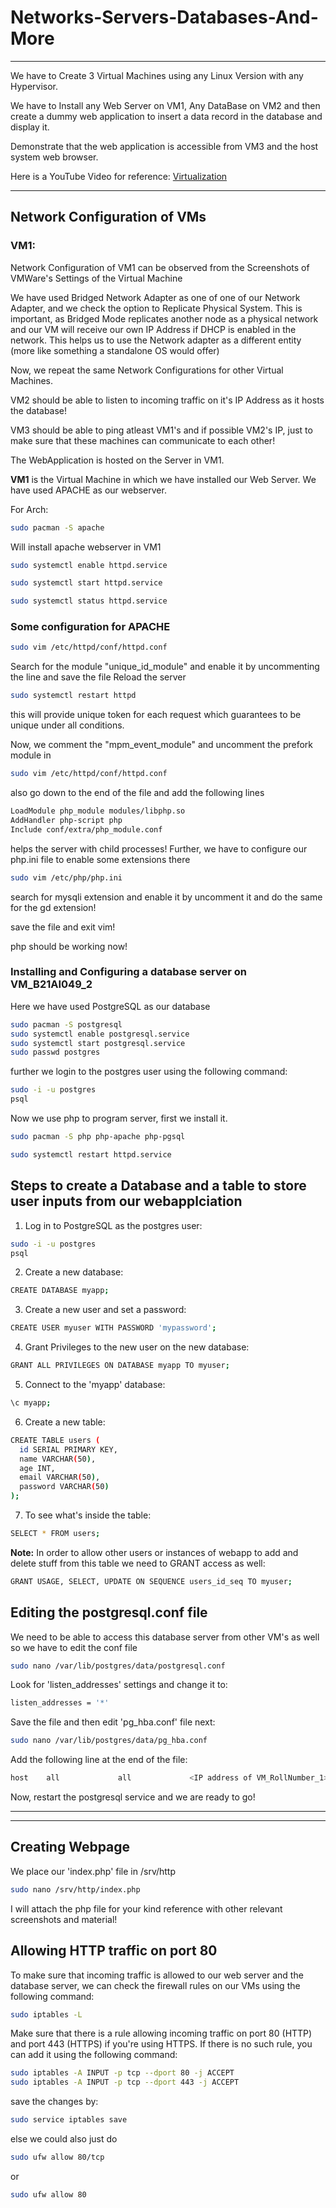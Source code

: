 
# Networks-Servers-Databases-And-More

***

We have to Create 3 Virtual Machines using any Linux Version with any Hypervisor.

We have to Install any Web Server on VM1, Any DataBase on VM2 and then create a dummy web application to insert a data record in the database and display it.

Demonstrate that the web application is accessible from VM3 and the host system web browser.

Here is a YouTube Video for reference: [Virtualization](https://youtu.be/p3O1ZkDj-kw)
***

## Network Configuration of VMs

### VM1:
Network Configuration of VM1 can be observed from the Screenshots of VMWare's Settings of the Virtual Machine

We have used Bridged Network Adapter as one of one of our Network Adapter, and we check the option to Replicate Physical System.
This is important, as Bridged Mode replicates another node as a physical network and our VM will receive our own IP Address if DHCP is enabled in the network. This helps us to use the Network adapter as a different entity (more like something a standalone OS would offer)

Now, we repeat the same Network Configurations for other Virtual Machines.

VM2 should be able to listen to incoming traffic on it's IP Address as it hosts the database!

VM3 should be able to ping atleast VM1's and if possible VM2's IP, just to make sure that these machines can communicate to each other!

The WebApplication is hosted on the Server in VM1.


**VM1** is the Virtual Machine in which we have installed our Web Server.
We have used APACHE as our webserver.

For Arch:
```bash
sudo pacman -S apache
```
Will install apache webserver in VM1

```bash
sudo systemctl enable httpd.service

sudo systemctl start httpd.service

sudo systemctl status httpd.service
```

### Some configuration for APACHE
```bash
sudo vim /etc/httpd/conf/httpd.conf
```
Search for the module "unique_id_module" and enable it by uncommenting the line and save the file
Reload the server
```bash
sudo systemctl restart httpd
```
this will provide unique token for each request which guarantees to be unique under all conditions.

Now, we comment the "mpm_event_module" and uncomment the prefork module in
```bash
sudo vim /etc/httpd/conf/httpd.conf
```

also go down to the end of the file and add the following lines
```bash
LoadModule php_module modules/libphp.so
AddHandler php-script php
Include conf/extra/php_module.conf
```
helps the server with child processes!
Further, we have to configure our php.ini file to enable some extensions there

```bash
sudo vim /etc/php/php.ini
```
search for mysqli extension and enable it by uncomment it and do the same for the gd extension!

save the file and exit vim!

php should be working now!
### Installing and Configuring a database server on VM_B21AI049_2

Here we have used PostgreSQL as our database
```bash
sudo pacman -S postgresql
sudo systemctl enable postgresql.service
sudo systemctl start postgresql.service
sudo passwd postgres
```



further we login to the postgres user using the following command:

```bash
sudo -i -u postgres
psql
```

Now we use php to program server, first we install it.

```bash
sudo pacman -S php php-apache php-pgsql
```
```bash
sudo systemctl restart httpd.service
```


## Steps to create a Database and a table to store user inputs from our webapplciation



1. Log in to PostgreSQL as the postgres user:
```bash
sudo -i -u postgres
psql
```


2. Create a new database:
```bash
CREATE DATABASE myapp;
```

3. Create a new user and set a password:
```bash
CREATE USER myuser WITH PASSWORD 'mypassword';
```

4. Grant Privileges to the new user on the new database:
```bash
GRANT ALL PRIVILEGES ON DATABASE myapp TO myuser;
```

5. Connect to the 'myapp' database:
```bash
\c myapp;
```

6. Create a new table:
```bash
CREATE TABLE users (
  id SERIAL PRIMARY KEY,
  name VARCHAR(50),
  age INT,
  email VARCHAR(50),
  password VARCHAR(50)
);
```

7. To see what's inside the table:
```bash
SELECT * FROM users;
```

__Note:__ In order to allow other users or instances of webapp to add and delete stuff from this table we need to GRANT access as well:
```bash
GRANT USAGE, SELECT, UPDATE ON SEQUENCE users_id_seq TO myuser;
```  

## Editing the postgresql.conf file
We need to be able to access this database server from other VM's as well so we have to edit the conf file

```bash
sudo nano /var/lib/postgres/data/postgresql.conf
```

Look for 'listen_addresses' settings and change it to:
```bash
listen_addresses = '*'
```
Save the file and then edit 'pg_hba.conf' file next:

```bash
sudo nano /var/lib/postgres/data/pg_hba.conf
```
Add the following line at the end of the file:
```bash
host    all             all             <IP address of VM_RollNumber_1>/32        md5
```

Now, restart the postgresql service and we are ready to go!
***
***
## Creating Webpage

We place our 'index.php' file in /srv/http

```bash
sudo nano /srv/http/index.php
```




I will attach the php file for your kind reference with other relevant screenshots and material!


## Allowing HTTP traffic on port 80

To make sure that incoming traffic is allowed to our web server and the database server, we can check the firewall rules on our VMs using the following command:

```bash
sudo iptables -L
```

Make sure that there is a rule allowing incoming traffic on port 80 (HTTP) and port 443 (HTTPS) if you're using HTTPS. If there is no such rule, you can add it using the following command:
```bash
sudo iptables -A INPUT -p tcp --dport 80 -j ACCEPT
sudo iptables -A INPUT -p tcp --dport 443 -j ACCEPT
```
save the changes by:
```bash
sudo service iptables save
```

else we could also just do

```bash
sudo ufw allow 80/tcp
```
or
```bash
sudo ufw allow 80
```

